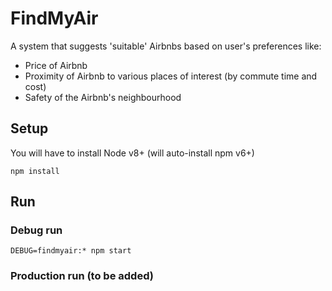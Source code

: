 # FindMyAir
<p>
  A system that suggests 'suitable' Airbnbs based on user's preferences like:
  <ul>
    <li> Price of Airbnb </li>
    <li> Proximity of Airbnb to various places of interest (by commute time and cost) </li>
    <li> Safety of the Airbnb's neighbourhood </li>
  </ul>
</p>


## Setup
You will have to install Node v8+ (will auto-install npm v6+)

```
npm install
```

## Run
### Debug run

```
DEBUG=findmyair:* npm start
```

### Production run (to be added)